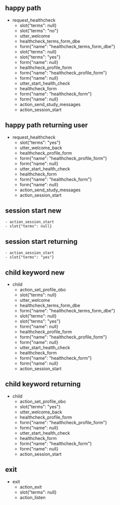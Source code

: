 ## happy path
* request_healthcheck
    - slot{"terms": null}
    - slot{"terms": "no"}
    - utter_welcome
    - healthcheck_terms_form_dbe
    - form{"name": "healthcheck_terms_form_dbe"}
    - slot{"terms": null}
    - slot{"terms": "yes"}
    - form{"name": null}
    - healthcheck_profile_form
    - form{"name": "healthcheck_profile_form"}
    - form{"name": null}
    - utter_start_health_check
    - healthcheck_form
    - form{"name": "healthcheck_form"}
    - form{"name": null}
    - action_send_study_messages
    - action_session_start

## happy path returning user
* request_healthcheck
    - slot{"terms": "yes"}
    - utter_welcome_back
    - healthcheck_profile_form
    - form{"name": "healthcheck_profile_form"}
    - form{"name": null}
    - utter_start_health_check
    - healthcheck_form
    - form{"name": "healthcheck_form"}
    - form{"name": null}
    - action_send_study_messages
    - action_session_start

## session start new
    - action_session_start
    - slot{"terms": null}

## session start returning
    - action_session_start
    - slot{"terms": "yes"}

## child keyword new
* child
    - action_set_profile_obo
    - slot{"terms": null}
    - utter_welcome
    - healthcheck_terms_form_dbe
    - form{"name": "healthcheck_terms_form_dbe"}
    - slot{"terms": null}
    - slot{"terms": "yes"}
    - form{"name": null}
    - healthcheck_profile_form
    - form{"name": "healthcheck_profile_form"}
    - form{"name": null}
    - utter_start_health_check
    - healthcheck_form
    - form{"name": "healthcheck_form"}
    - form{"name": null}
    - action_session_start

## child keyword returning
* child
    - action_set_profile_obo
    - slot{"terms": "yes"}
    - utter_welcome_back
    - healthcheck_profile_form
    - form{"name": "healthcheck_profile_form"}
    - form{"name": null}
    - utter_start_health_check
    - healthcheck_form
    - form{"name": "healthcheck_form"}
    - form{"name": null}
    - action_session_start

## exit
* exit
    - action_exit
    - slot{"terms": null}
    - action_listen
